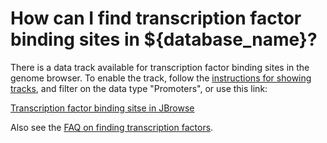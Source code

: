 # How can I find transcription factor binding sites in ${database_name}?
<!-- pombase_categories: Finding data -->

There is a data track available for transcription factor binding sites
in the genome browser. To enable the track, follow the 
[instructions for showing tracks](/faq/how-can-i-show-or-hide-tracks-genome-browser), 
and filter on the data type "Promoters", or use this link:

[Transcription factor binding sitse in JBrowse](https://www.pombase.org/jbrowse/?loc=III%3A725765..736352&tracks=PomBase%20forward%20strand%20features%2CPomBase%20reverse%20strand%20features%2CConsensus%20transcription%20factor%20DNA%20binding%20motifs&highlight=)

Also see the [FAQ on finding transcription factors](/faq/how-can-i-find-transcription-factors-and-their-targets-pombase).

